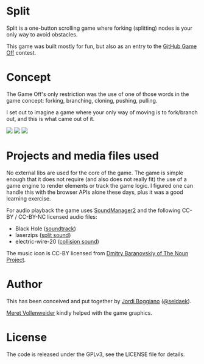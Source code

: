 # Split

Split is a one-button scrolling game where forking (splitting) nodes is your only way to avoid obstacles.

This game was built mostly for fun, but also as an entry to the [GitHub Game Off](https://github.com/blog/1303-github-game-off) contest.

# Concept

The Game Off's only restriction was the use of one of those words in the game concept: forking, branching, cloning, pushing, pulling.

I set out to imagine a game where your only way of moving is to fork/branch out, and this is what came out of it.

![](https://dl.dropbox.com/u/1634226/split/screenshot0.png)
![](https://dl.dropbox.com/u/1634226/split/screenshot1.png)
![](https://dl.dropbox.com/u/1634226/split/screenshot2.png)

# Projects and media files used

No external libs are used for the core of the game. The game is simple enough that it does not require (and also does not really fit) the use of a game engine to render elements or track the game logic. I figured one can handle this with the browser APIs alone these days, plus it was a good learning exercise.

For audio playback the game uses [SoundManager2](http://www.schillmania.com/projects/soundmanager2/) and the following CC-BY / CC-BY-NC licensed audio files:

- Black Hole ([soundtrack](http://www.jamendo.com/en/track/135925/black-hole))
- laserzips ([split sound](http://www.freesound.org/people/bennychico11/sounds/125111/))
- electric-wire-20 ([collision sound](http://www.freesound.org/people/Glaneur%20de%20sons/sounds/34169/))

The music icon is CC-BY licensed from [Dmitry Baranovskiy of The Noun Project](http://thenounproject.com/noun/music/#icon-No5029).

# Author

This has been conceived and put together by [Jordi Boggiano](http://seld.be/) ([@seldaek](https://twitter.com/seldaek)).

[Meret Vollenweider](http://meret.com) kindly helped with the game graphics.

# License

The code is released under the GPLv3, see the LICENSE file for details.
